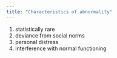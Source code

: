 ```yaml
---
title: "Characteristics of abnormality"
---
```

1) statistically rare
2) deviance from social norms
3) personal distress
4) interference with normal functioning


